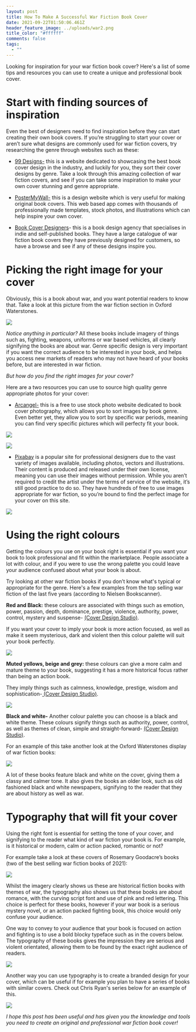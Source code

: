 ```yaml
---
layout: post
title: How To Make A Successful War Fiction Book Cover
date: 2021-09-22T01:50:06.461Z
header_feature_image: ../uploads/war2.png
title_color: "#ffffff"
comments: false
tags:
  - ""
---
```

<!--StartFragment-->



Looking for inspiration for your war fiction book cover? Here's a list of some tips and resources you can use to create a unique and professional book cover.



# Start with finding sources of inspiration

Even the best of designers need to find inspiration before they can start creating their own book covers. If you’re struggling to start your cover or aren’t sure what designs are commonly used for war fiction covers, try researching the genre through websites such as these:



* [99 Designs-](https://99designs.co.uk/inspiration/book-covers/war) this is a website dedicated to showcasing the best book cover design in the industry, and luckily for you, they sort their cover designs by genre. Take a look through this amazing collection of war fiction covers, and see if you can take some inspiration to make your own cover stunning and genre appropriate. 


* [PosterMyWall-](https://www.postermywall.com/index.php/posters/search?s=War%20Book%20Cover) this is a design website which is very useful for making original book covers. This web based app comes with thousands of professionally made templates, stock photos, and illustrations which can help inspire your own cover.



* [Book Cover Designers](https://thebookcoverdesigners.com/war-book-cover-designs/)- this is a book design agency that specialises in indie and self-published books. They have a large catalogue of war fiction book covers they have previously designed for customers, so have a browse and see if any of these designs inspire you.



# Picking the right image for your cover



Obviously, this is a book about war, and you want potential readers to know that. Take a look at this picture from the war fiction section in Oxford Waterstones.

![](../uploads/war6.jpg)

*Notice anything in particular?* All these books include imagery of things such as, fighting, weapons, uniforms or war based vehicles, all clearly signifying the books are about war. Genre specific design is very important if you want the correct audience to be interested in your book, and helps you access new markets of readers who may not have heard of your books before, but are interested in war fiction.



*But how do you find the right images for your cover?*

Here are a two resources you can use to source high quality genre appropriate photos for your cover: 



* [Arcangel-](https://arcangel.com) this is a free to use stock photo website dedicated to book cover photography, which allows you to sort images by book genre. Even better yet, they allow you to sort by specific war periods, meaning you can find very specific pictures which will perfecty fit your book.

![](../uploads/war7.png)

![](../uploads/war8.png)



* [Pixabay](https://pixabay.com/) is a popular site for professional designers due to the vast variety of images available, including photos, vectors and illustrations. Their content is produced and released under their own license, meaning you can use their images without permission. While you aren’t required to credit the artist under the terms of service of the website, it’s still good practice to do so. They have hundreds of free to use images appropriate for war fiction, so you’re bound to find the perfect image for your cover on this site.

![](../uploads/war9.png)



# Using the right colours



Getting the colours you use on your book right is essential if you want your book to look professional and fit within the marketplace. People associate a lot with colour, and if you were to use the wrong palette you could leave your audience confused about what your book is about.

Try looking at other war fiction books if you don’t know what's typical or appropriate for the genre. Here's a few examples from the top selling war fiction of the last five years (according to Nielsen Bookscanner).



**Red and Black:** these colours are associated with things such as emotion, power, passion, depth, dominance, prestige, violence, authority, power, control, mystery and suspense- [(Cover Design Studio)](https://www.coverdesignstudio.com/best-colors-book-covers/). 

If you want your cover to imply your book is more action focused, as well as make it seem mysterious, dark and violent then this colour palette will suit your book perfectly. 

![](../uploads/war1.png)

**Muted yellows, beige and grey:** these colours can give a more calm and mature theme to your book, suggesting it has a more historical focus rather than being an action book. 

They imply things such as calmness, knowledge, prestige, wisdom and sophistication-[ (Cover Design Studio)](https://www.coverdesignstudio.com/best-colors-book-covers/). 

![](../uploads/war2.png)

**Black and white-** Another colour palette you can choose is a black and white theme. These colours signify things such as authority, power, control, as well as themes of clean, simple and straight-forward- [(Cover Design Studio)](https://www.coverdesignstudio.com/best-colors-book-covers/). 

For an example of this take another look at the Oxford Waterstones display of war fiction books: 

![](../uploads/war10.jpg)

A lot of these books feature black and white on the cover, giving them a classy and calmer tone. It also gives the books an older look, such as old fashioned black and white newspapers, signifying to the reader that they are about history as well as war.



# Typography that will fit your cover



Using the right font is essential for setting the tone of your cover, and signifying to the reader what kind of war fiction your book is. For example, is it historical or modern, calm or action packed, romantic or not?

For example take a look at these covers of Rosemary Goodacre’s books (two of the best selling war fiction books of 2021):

![](../uploads/war3.png)

Whilst the imagery clearly shows us these are historical fiction books with themes of war, the typography also shows us that these books are about romance, with the curving script font and use of pink and red lettering. This choice is perfect for these books, however if your war book is a serious mystery novel, or an action packed fighting book, this choice would only confuse your audience.





One way to convey to your audience that your book is focused on action and fighting is to use a bold blocky typeface such as in the covers below. The typography of these books gives the impression they are serious and violent orientated, allowing them to be found by the exact right audience of readers.

![](../uploads/war4.png)



Another way you can use typography is to create a branded design for your cover, which can be useful if for example you plan to have a series of books with similar covers. Check out Chris Ryan's series below for an example of this.

![](../uploads/war5.png)







*I hope this post has been useful and has given you the knowledge and tools you need to create an original and professional war fiction book cover!*









<!--EndFragment-->